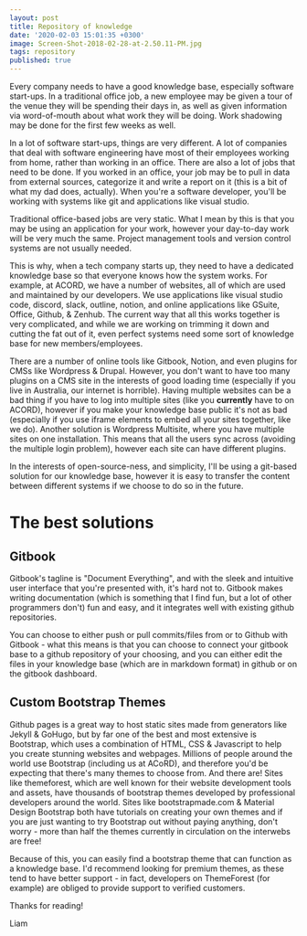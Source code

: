 ```yaml
---
layout: post
title: Repository of knowledge
date: '2020-02-03 15:01:35 +0300'
image: Screen-Shot-2018-02-28-at-2.50.11-PM.jpg
tags: repository
published: true
---
```

Every company needs to have a good knowledge base, especially software start-ups. In a traditional office job, a new employee may be given a tour of the venue they will be spending their days in, as well as given information via word-of-mouth about what work they will be doing. Work shadowing may be done for the first few weeks as well.

In a lot of software start-ups, things are very different. A lot of companies that deal with software engineering have most of their employees working from home, rather than working in an office. There are also a lot of jobs that need to be done. If you worked in an office, your job may be to pull in data from external sources, categorize it and write a report on it (this is a bit of what my dad does, actually). When you're a software developer, you'll be working with systems like git and applications like visual studio. 

Traditional office-based jobs are very static. What I mean by this is that you may be using an application for your work, however your day-to-day work will be very much the same. Project management tools and version control systems are not usually needed.

This is why, when a tech company starts up, they need to have a dedicated knowledge base so that everyone knows how the system works. For example, at ACORD, we have a number of websites, all of which are used and maintained by our developers. We use applications like visual studio code, discord, slack, outline, notion, and online applications like GSuite, Office, Github, & Zenhub. The current way that all this works together is very complicated, and while we are working on trimming it down and cutting the fat out of it, even perfect systems need some sort of knowledge base for new members/employees.

There are a number of online tools like Gitbook, Notion, and even plugins for CMSs like Wordpress & Drupal. However, you don't want to have too many plugins on a CMS site in the interests of good loading time (especially if you live in Australia, our internet is horrible). Having multiple websites can be a bad thing if you have to log into multiple sites (like you **currently** have to on ACORD), however if you make your knowledge base public it's not as bad (especially if you use iframe elements to embed all your sites together, like we do). Another solution is Wordpress Multisite, where you have multiple sites on one installation. This means that all the users sync across (avoiding the multiple login problem), however each site can have different plugins. 

In the interests of open-source-ness, and simplicity, I'll be using a git-based solution for our knowledge base, however it is easy to transfer the content between different systems if we choose to do so in the future. 

# The best solutions
## Gitbook
Gitbook's tagline is "Document Everything", and with the sleek and intuitive user interface that you're presented with, it's hard not to. Gitbook makes writing documentation (which is something that I find fun, but a lot of other programmers don't) fun and easy, and it integrates well with existing github repositories. 

You can choose to either push or pull commits/files from or to Github with Gitbook - what this means is that you can choose to connect your gitbook base to a github repository of your choosing, and you can either edit the files in your knowledge base (which are in markdown format) in github or on the gitbook dashboard.

## Custom Bootstrap Themes
Github pages is a great way to host static sites made from generators like Jekyll & GoHugo, but by far one of the best and most extensive is Bootstrap, which uses a combination of HTML, CSS & Javascript to help you create stunning websites and webpages. Millions of people around the world use Bootstrap (including us at ACoRD), and therefore you'd be expecting that there's many themes to choose from. And there are! Sites like themeforest, which are well known for their website development tools and assets, have thousands of bootstrap themes developed by professional developers around the world. Sites like bootstrapmade.com & Material Design Bootstrap both have tutorials on creating your own themes and if you are just wanting to try Bootstrap out without paying anything, don't worry - more than half the themes currently in circulation on the interwebs are free! 

Because of this, you can easily find a bootstrap theme that can function as a knowledge base. I'd recommend looking for premium themes, as these tend to have better support - in fact, developers on ThemeForest (for example) are obliged to provide support to verified customers.

Thanks for reading!

Liam

